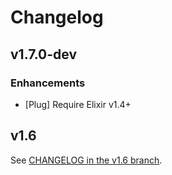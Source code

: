 # Changelog

## v1.7.0-dev

### Enhancements

  * [Plug] Require Elixir v1.4+

## v1.6

See [CHANGELOG in the v1.6 branch](https://github.com/elixir-plug/plug/blob/v1.6/CHANGELOG.md).
